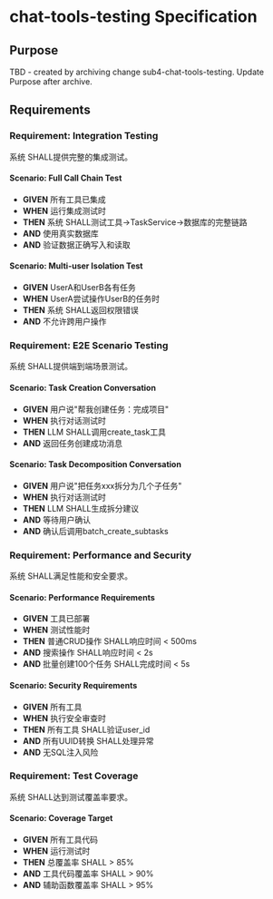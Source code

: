 # chat-tools-testing Specification

## Purpose
TBD - created by archiving change sub4-chat-tools-testing. Update Purpose after archive.
## Requirements
### Requirement: Integration Testing
系统 SHALL提供完整的集成测试。

#### Scenario: Full Call Chain Test
- **GIVEN** 所有工具已集成
- **WHEN** 运行集成测试时
- **THEN** 系统 SHALL测试工具→TaskService→数据库的完整链路
- **AND** 使用真实数据库
- **AND** 验证数据正确写入和读取

#### Scenario: Multi-user Isolation Test
- **GIVEN** UserA和UserB各有任务
- **WHEN** UserA尝试操作UserB的任务时
- **THEN** 系统 SHALL返回权限错误
- **AND** 不允许跨用户操作

### Requirement: E2E Scenario Testing
系统 SHALL提供端到端场景测试。

#### Scenario: Task Creation Conversation
- **GIVEN** 用户说"帮我创建任务：完成项目"
- **WHEN** 执行对话测试时
- **THEN** LLM SHALL调用create_task工具
- **AND** 返回任务创建成功消息

#### Scenario: Task Decomposition Conversation
- **GIVEN** 用户说"把任务xxx拆分为几个子任务"
- **WHEN** 执行对话测试时
- **THEN** LLM SHALL生成拆分建议
- **AND** 等待用户确认
- **AND** 确认后调用batch_create_subtasks

### Requirement: Performance and Security
系统 SHALL满足性能和安全要求。

#### Scenario: Performance Requirements
- **GIVEN** 工具已部署
- **WHEN** 测试性能时
- **THEN** 普通CRUD操作 SHALL响应时间 < 500ms
- **AND** 搜索操作 SHALL响应时间 < 2s
- **AND** 批量创建100个任务 SHALL完成时间 < 5s

#### Scenario: Security Requirements
- **GIVEN** 所有工具
- **WHEN** 执行安全审查时
- **THEN** 所有工具 SHALL验证user_id
- **AND** 所有UUID转换 SHALL处理异常
- **AND** 无SQL注入风险

### Requirement: Test Coverage
系统 SHALL达到测试覆盖率要求。

#### Scenario: Coverage Target
- **GIVEN** 所有工具代码
- **WHEN** 运行测试时
- **THEN** 总覆盖率 SHALL > 85%
- **AND** 工具代码覆盖率 SHALL > 90%
- **AND** 辅助函数覆盖率 SHALL > 95%

